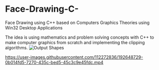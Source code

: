 # Face-Drawing-C-
Face Drawing using C++ based on Computers Graphics Theories using Win32 Desktop Applications 

The idea is using mathematics and problem solving concepts with C++ to make computer graphics from scratch and implementing the clipping algorithms.
![Output Shapes](https://user-images.githubusercontent.com/112272836/192645895-8e36d41f-a614-4e7c-9183-2dd24978e797.PNG)


https://user-images.githubusercontent.com/112272836/192648729-0b014fd5-7270-435c-bed5-45c3c9e45fdc.mp4

